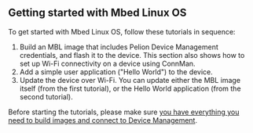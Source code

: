 ## Getting started with Mbed Linux OS

To get started with Mbed Linux OS, follow these tutorials in sequence:

1. Build an MBL image that includes Pelion Device Management credentials, and flash it to the device. This section also shows how to set up Wi-Fi connectivity on a device using ConnMan.<!--should this be in the set up bits?--><!--And where in the tutorial should we link to it?-->
1. Add a simple user application ("Hello World") to the device.
1. Update the device over Wi-Fi. You can update either the MBL image itself (from the first tutorial), or the Hello World application (from the second tutorial).

Before starting the tutorials, please make sure [you have everything you need to build images and connect to Device Management](../reqs-setup/index.html).
